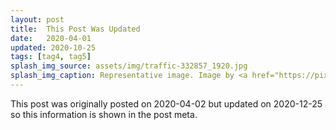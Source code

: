 ```yaml
---
layout: post
title:  This Post Was Updated
date:   2020-04-01
updated: 2020-10-25
tags: [tag4, tag5]
splash_img_source: assets/img/traffic-332857_1920.jpg
splash_img_caption: Representative image. Image by <a href="https://pixabay.com/users/jonbonsilver-236141/">jonbonsilver</a> on Pixabay.
---
```

This post was originally posted on 2020-04-02 but updated on 2020-12-25 so this information is shown in the post meta.